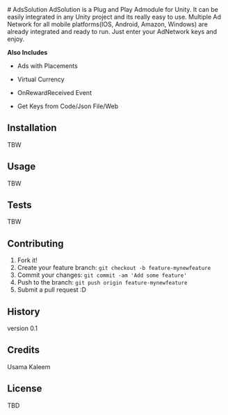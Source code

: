 <snippet>
# AdsSolution
AdSolution is a Plug and Play Admodule for Unity. It can be easily integrated in any Unity project and its really easy to use. Multiple Ad Network for all mobile platforms(IOS, Android, Amazon, Windows) are already integrated and ready to run. Just enter your AdNetwork keys and enjoy.

**Also Includes**

* Ads with Placements

* Virtual Currency

* OnRewardReceived Event

* Get Keys from Code/Json File/Web

## Installation
TBW
## Usage
TBW
## Tests
TBW
## Contributing
1. Fork it!
2. Create your feature branch: `git checkout -b feature-mynewfeature`
3. Commit your changes: `git commit -am 'Add some feature'`
4. Push to the branch: `git push origin feature-mynewfeature`
5. Submit a pull request :D

## History
version 0.1
## Credits
Usama Kaleem
## License
TBD
</snippet>
